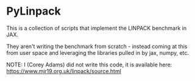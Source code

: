 # PyLinpack

This is a collection of scripts that implement the LINPACK benchmark in JAX.

They aren't writing the benchmark from scratch - instead coming at this from user space and leveraging
the libraries pulled in by jax, numpy, etc.

NOTE: I (Corey Adams) did not write this code, it is available here:
https://www.mjr19.org.uk/linpack/source.html